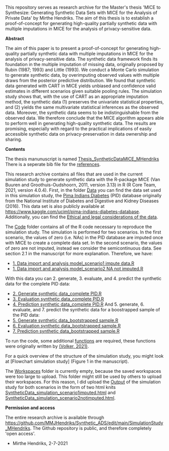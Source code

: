 This repository serves as research archive for the Master's thesis 'MICE to Synthesize: Generating Synthetic Data Sets with MICE for the Analysis of Private Data' by Mirthe Hendriks. The aim of this thesis is to establish a proof-of-concept for generating high-quality partially synthetic data with multiple imputations in MICE for the analysis of privacy-sensitive data.

**Abstract**

The aim of this paper is to present a proof-of-concept for generating high-quality partially synthetic data with multiple imputations in MICE for the analysis of privacy-sensitive data. The synthetic data framework finds its foundation in the multiple imputation of missing data, originally proposed by Rubin (1987; 1993) and Little (1993). We conduct a Monte Carlo simulation to generate synthetic data, by overimputing observed values with multiple draws from the posterior predictive distribution. 
    We found that synthetic data generated with CART in MICE yields unbiased and confidence valid estimates in different scenarios given suitable pooling rules. The simulation study shows that, with the use of CART as an appropriate imputation method, the synthetic data (1) preserves the univariate statistical properties, and (2) yields the same multivariate statistical inferences as the observed data. Moreover, the synthetic data seems to be indistinguishable from the observed data. We therefore conclude that the MICE algorithm appears able to perform well in generating high-quality synthetic data. The results are promising, especially with regard to the practical implications of easily accessible synthetic data on privacy-preservation in data ownership and sharing.

**Contents**

The thesis manunuscript is named [Thesis_SyntheticDataMICE_MHendriks](docs/Thesis_SyntheticDataMICE_MHendriks) There is a seperate bib file for the [references](docs/References.bib). 

This research archive contains all files that are used in the current simulation study to generate synthetic data with the R-package MICE (Van Buuren and Groothuis-Oudshoorn,  2011, version  3.13) in R (R Core Team, 2021, version 4.0.4). First, in the folder [Data](https://github.com/MMJHendriks/Synthetic_ADS/tree/main/SimulationStudy_MHendriks/Data) you can find the data set used in this simulation study, the [Pima Indians Diabetes](https://github.com/MMJHendriks/Synthetic_ADS/blob/main/SimulationStudy_MHendriks/Data/diabetes.csv) (PID) database originally from the National Institute of Diabetes and Digestive and Kidney Diseases (2016). This data set is also publicly available at https://www.kaggle.com/uciml/pima-indians-diabetes-database. Additionally, you can find the [Ethical and legal considerations of the data](https://github.com/MMJHendriks/Synthetic_ADS/blob/main/SimulationStudy_MHendriks/Data/Ethical%20and%20legal%20considerations%20of%20the%20data). 

The [Code](https://github.com/MMJHendriks/Synthetic_ADS/tree/main/SimulationStudy_MHendriks/Code) folder contains all of the R code necessary to reproduce the simulation study. 
The  simulation  is  performed  for  two  scenarios. In  the  first  scenario, the values of zero (i.e. NAs) in the PID database are imputed once with MICE to create a complete data set. In the second scenario, the values of zero are not imputed, instead we consider the semicontinuous data. See section 2.1 in the manuscript for more explanation. Therefore, we have:

* [1. Data import and analysis model_scenario1 impute data.R](https://github.com/MMJHendriks/Synthetic_ADS/blob/main/SimulationStudy_MHendriks/Code/1.%20Data%20import%20and%20analysis%20model_scenario1%20impute%20data.R)
* [1. Data import and analysis model_scenario2 NA not imputed.R](https://github.com/MMJHendriks/Synthetic_ADS/blob/main/SimulationStudy_MHendriks/Code/1.%20Data%20import%20and%20analysis%20model_scenario2%20NA%20not%20imputed.R)

With this data you can 2. generate, 3. evaluate, and 4. predict the synthetic data for the complete PID data:
* [2. Generate synthetic data_complete PID.R](https://github.com/MMJHendriks/Synthetic_ADS/blob/main/SimulationStudy_MHendriks/Code/2.%20Generate%20synthetic%20data_complete%20PID.R)
* [3. Evaluation synthetic data_complete PID.R](https://github.com/MMJHendriks/Synthetic_ADS/blob/main/SimulationStudy_MHendriks/Code/3.%20Evaluation%20synthetic%20data_complete%20PID.R)
* [4. Prediction synthetic data_complete PID.R](https://github.com/MMJHendriks/Synthetic_ADS/blob/main/SimulationStudy_MHendriks/Code/4.%20Prediction%20synthetic%20data_complete%20PID.R)
And 5. generate, 6. evaluate, and 7. predict the synthetic data for a boostrapped sample of the PID data:
* [5. Generate synthetic data_bootstrapped sample.R](https://github.com/MMJHendriks/Synthetic_ADS/blob/main/SimulationStudy_MHendriks/Code/5.%20Generate%20synthetic%20data_bootstrapped%20sample.R)
* [6. Evaluation synthetic data_bootstrapped sample.R](https://github.com/MMJHendriks/Synthetic_ADS/blob/main/SimulationStudy_MHendriks/Code/6.%20Evaluation%20synthetic%20data_bootstrapped%20sample.R)
* [7. Prediction synthetic data_bootstrapped sample.R](https://github.com/MMJHendriks/Synthetic_ADS/blob/main/SimulationStudy_MHendriks/Code/7.%20Prediction%20synthetic%20data_bootstrapped%20sample.R)

To run the code, some additional [functions](https://github.com/MMJHendriks/Synthetic_ADS/blob/main/SimulationStudy_MHendriks/Code/SyntheticData_functions.R) are required, these  functions were originally written by [(Volker,  2021)](https://github.com/amices/Federated_imputation/blob/master/mice_synthesizing/simulations/functions.R).

For a quick overview of the structure of the simulation study, you might look at [Flowchart simulation study] (Figure 1 in the manuscript). 

The [Workspaces](https://github.com/MMJHendriks/Synthetic_ADS/tree/main/SimulationStudy_MHendriks/Workspaces) folder is currently empty, because the saved workspaces were too large to upload. This folder might still be used by others to upload their workspaces.
For this reason, I did upload the [Output](https://github.com/MMJHendriks/Synthetic_ADS/tree/main/SimulationStudy_MHendriks/Output) of the simulation study for both scenarios in the form of two html knits [SyntheticData_simulation_scenario1imputed.html](https://github.com/MMJHendriks/Synthetic_ADS/blob/main/SimulationStudy_MHendriks/Output/SyntheticData_simulation_scenario1imputed.html) and [SyntheticData_simulation_scenario2notimputed.html](https://github.com/MMJHendriks/Synthetic_ADS/blob/main/SimulationStudy_MHendriks/Output/SyntheticData_simulation_scenario2notimputed.html). 

**Permission and access**

The entire research archive is available through https://github.com/MMJHendriks/Synthetic_ADS/edit/main/SimulationStudy_MHendriks. The Github repository is public, and therefore completely 'open access'.

- Mirthe Hendriks, 2-7-2021
